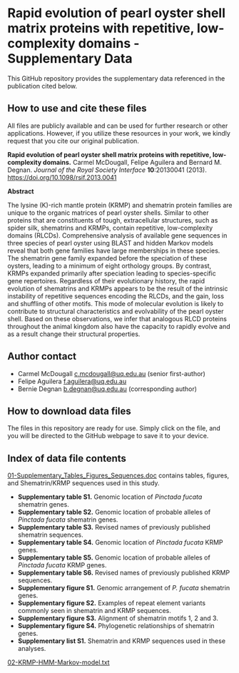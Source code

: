 # Rapid evolution of pearl oyster shell matrix proteins with repetitive, low-complexity domains - Supplementary Data

This GitHub repository provides the supplementary data referenced in the publication cited below.

## How to use and cite these files 

All files are publicly available and can be used for further research or other applications. However, if you utilize these resources in your work, we kindly request that you cite our original publication.

**Rapid evolution of pearl oyster shell matrix proteins with repetitive, low-complexity domains.** Carmel McDougall, Felipe Aguilera and Bernard M. Degnan. *Journal of the Royal Society Interface* **10**:20130041 (2013). https://doi.org/10.1098/rsif.2013.0041

**Abstract**

The lysine (K)-rich mantle protein (KRMP) and shematrin protein families are unique to the organic matrices of pearl oyster shells. Similar to other proteins that are constituents of tough, extracellular structures, such as spider silk, shematrins and KRMPs, contain repetitive, low-complexity domains (RLCDs). Comprehensive analysis of available gene sequences in three species of pearl oyster using BLAST and hidden Markov models reveal that both gene families have large memberships in these species. The shematrin gene family expanded before the speciation of these oysters, leading to a minimum of eight orthology groups. By contrast, KRMPs expanded primarily after speciation leading to species-specific gene repertoires. Regardless of their evolutionary history, the rapid evolution of shematrins and KRMPs appears to be the result of the intrinsic instability of repetitive sequences encoding the RLCDs, and the gain, loss and shuffling of other motifs. This mode of molecular evolution is likely to contribute to structural characteristics and evolvability of the pearl oyster shell. Based on these observations, we infer that analogous RLCD proteins throughout the animal kingdom also have the capacity to rapidly evolve and as a result change their structural properties.

## Author contact

- Carmel McDougall c.mcdougall@uq.edu.au (senior first-author)
- Felipe Aguilera f.aguilera@uq.edu.au
- Bernie Degnan b.degnan@uq.edu.au (corresponding author)

## How to download data files

The files in this repository are ready for use. Simply click on the file, and you will be directed to the GitHub webpage to save it to your device.

## Index of data file contents

[01-Supplementary_Tables_Figures_Sequences.doc](https://github.com/faguil/RLCD-Evolution/blob/main/01-Supplementary-Tables-Figures-Sequences.doc) contains tables, figures, and Shematrin/KRMP sequences used in this study.

- **Supplementary table S1.** Genomic location of *Pinctada fucata* shematrin genes.
- **Supplementary table S2.** Genomic location of probable alleles of *Pinctada fucata* shematrin genes.
- **Supplementary table S3.** Revised names of previously published shematrin sequences.
- **Supplementary table S4.** Genomic location of *Pinctada fucata* KRMP genes.
- **Supplementary table S5.** Genomic location of probable alleles of *Pinctada fucata* KRMP genes.
- **Supplementary table S6.** Revised names of previously published KRMP sequences.
- **Supplementary figure S1.** Genomic arrangement of *P. fucata* shematrin genes.
- **Supplementary figure S2.** Examples of repeat element variants commonly seen in shematrin and KRMP sequences.
- **Supplementary figure S3.** Alignment of shematrin motifs 1, 2 and 3.
- **Supplementary figure S4.** Phylogenetic relationships of shematrin genes.
- **Supplementary list S1.** Shematrin and KRMP sequences used in these analyses.

[02-KRMP-HMM-Markov-model.txt](https://github.com/faguil/RLCD-Evolution/blob/main/02-KRMP-HMM-Markov-model.txt)
